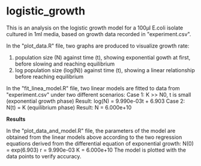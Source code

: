 # logistic_growth
This is an analysis on the logistic growth model for a 100µl E.coli isolate cultured in 1ml media, based on growth data recorded in "experiment.csv". 

In the "plot_data.R" file, two graphs are produced to visualize growth rate: 
1. population size (N) against time (t), showing exponential gowth at first, before slowing and reaching equilibrium  
2. log population size (log(N)) against time (t), showing a linear relationship before reaching equilibrium

In the "fit_linea_model.R" file, two linear models are fitted to data from "experiment.csv" under two different scenarios:
Case 1: K >> N0, t is small (exponential growth phase)
Result: log(N) = 9.990e-03t + 6.903
Case 2: N(t) = K (equilibrium phase)
Result: N = 6.000e+10

**Results**

In the "plot_data_and_model.R" file, the parameters of the model are obtained from the linear models above according to the two regression equations derived from the differential equation of exponential growth:
N(0) = exp(6.903)
r = 9.990e-03
K = 6.000e+10
The model is plotted with the data points to verify accuracy.


